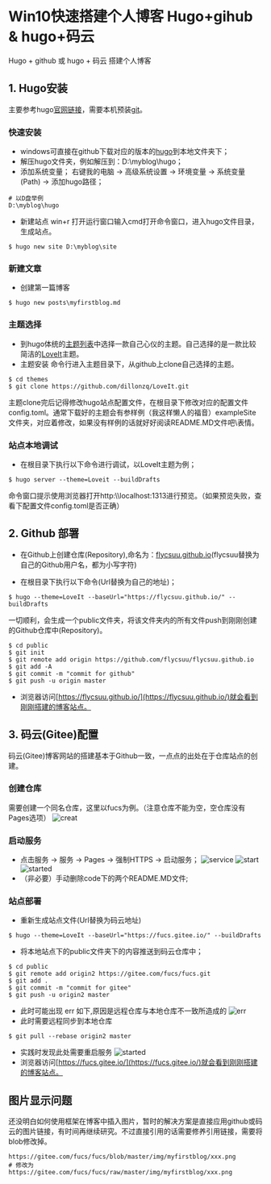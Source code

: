 # Win10快速搭建个人博客 Hugo+gihub & hugo+码云

Hugo + github 或 hugo + 码云 搭建个人博客

<!--more-->

## 1. Hugo安装

主要参考hugo[官网链接](https://www.gohugo.org/)，需要本机预装[git](https://git-scm.com/)。
### 快速安装
- windows可直接在github下载对应的版本的[hugo](https://github.com/gohugoio/hugo/releases)到本地文件夹下；
- 解压hugo文件夹，例如解压到：D:\myblog\hugo；
- 添加系统变量；
右键我的电脑 -> 高级系统设置 -> 环境变量 -> 系统变量(Path) -> 添加hugo路径；
```
# 以D盘举例
D:\myblog\hugo
```
- 新建站点
win+r 打开运行窗口输入cmd打开命令窗口，进入hugo文件目录，生成站点。
```
$ hugo new site D:\myblog\site
```
### 新建文章
- 创建第一篇博客
```
$ hugo new posts\myfirstblog.md
```
### 主题选择
- 到hugo体统的[主题列表](https://themes.gohugo.io/)中选择一款自己心仪的主题。自己选择的是一款比较简洁的[LoveIt](https://github.com/dillonzq/LoveIt)主题。
- 主题安装
命令行进入主题目录下，从github上clone自己选择的主题。
```
$ cd themes
$ git clone https://github.com/dillonzq/LoveIt.git
```
主题clone完后记得修改hugo站点配置文件，在根目录下修改对应的配置文件config.toml。通常下载好的主题会有参样例（我这样懒人的福音）exampleSite文件夹，对应着修改，如果没有样例的话就好好阅读README.MD文件吧\表情。
### 站点本地调试
- 在根目录下执行以下命令进行调试，以LoveIt主题为例；
```
$ hugo server --theme=Loveit --buildDrafts
```
命令窗口提示使用浏览器打开http:\\\localhost:1313进行预览。（如果预览失败，查看下配置文件config.toml是否正确）
## 2. Github 部署
- 在Github上创建仓库(Repository),命名为：[flycsuu.github.io](https://flycsuu.github.io/)(flycsuu替换为自己的Github用户名，都为小写字符)

- 在根目录下执行以下命令(Url替换为自己的地址)；
```
$ hugo --theme=LoveIt --baseUrl="https://flycsuu.github.io/" --buildDrafts
```
一切顺利，会生成一个public文件夹，将该文件夹内的所有文件push到刚刚创建的Github仓库中(Repository)。
```
$ cd public
$ git init
$ git remote add origin https://github.com/flycsuu/flycsuu.github.io
$ git add -A
$ git commit -m "commit for github"
$ git push -u origin master
```
- 浏览器访问[https://flycsuu.github.io/](https://flycsuu.github.io/)就会看到刚刚搭建的博客站点。
## 3. 码云(Gitee)配置
码云(Gitee)博客网站的搭建基本于Github一致，一点点的出处在于仓库站点的创建。
### 创建仓库
需要创建一个同名仓库，这里以fucs为例。（注意仓库不能为空，空仓库没有Pages选项）
![creat](https://gitee.com/fucs/fucs/raw/master/img/myfirstblog/creat.png)
### 启动服务
- 点击服务 -> 服务 -> Pages -> 强制HTTPS -> 启动服务；
![service](https://gitee.com/fucs/fucs/raw/master/img/myfirstblog/service.png)
![start](https://gitee.com/fucs/fucs/raw/master/img/myfirstblog/start.png)
![started](https://gitee.com/fucs/fucs/raw/master/img/myfirstblog/started.png)
- （非必要）手动删除code下的两个README.MD文件;
### 站点部署
- 重新生成站点文件(Url替换为码云地址)
```
$ hugo --theme=LoveIt --baseUrl="https://fucs.gitee.io/" --buildDrafts
```
- 将本地站点下的public文件夹下的内容推送到码云仓库中；
```
$ cd public 
$ git remote add origin2 https://gitee.com/fucs/fucs.git
$ git add .
$ git commit -m "commit for gitee"
$ git push -u origin2 master
```
- 此时可能出现 err 如下,原因是远程仓库与本地仓库不一致所造成的
![err](https://gitee.com/fucs/fucs/raw/master/img/myfirstblog/err.png)
- 此时需要远程同步到本地仓库
```
$ git pull --rebase origin2 master
```
- 实践时发现此处需要重启服务
![started](https://gitee.com/fucs/fucs/raw/master/img/myfirstblog/restart.png)
- 浏览器访问[https://fucs.gitee.io/](https://fucs.gitee.io/)就会看到刚刚搭建的博客站点。

## 图片显示问题
还没明白如何使用框架在博客中插入图片，暂时的解决方案是直接应用github或码云的图片链接，有时间再继续研究。不过直接引用的话需要修养引用链接，需要将blob修改掉。
```
https://gitee.com/fucs/fucs/blob/master/img/myfirstblog/xxx.png
# 修改为
https://gitee.com/fucs/fucs/raw/master/img/myfirstblog/xxx.png
```